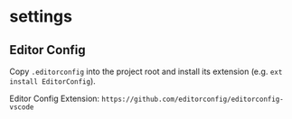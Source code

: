 # settings 

## Editor Config

Copy `.editorconfig` into the project root and install its extension (e.g. `ext install EditorConfig`).

Editor Config Extension: `https://github.com/editorconfig/editorconfig-vscode` 

